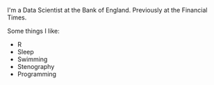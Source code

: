 I'm a Data Scientist at the Bank of England. Previously at the Financial Times.

Some things I like:  

- R  
- Sleep
- Swimming
- Stenography
- Programming
